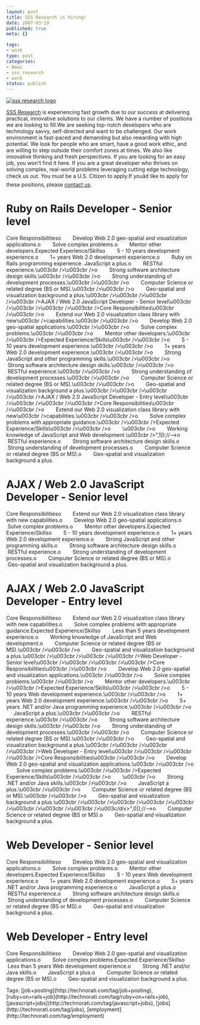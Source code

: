 ```yaml
--- 
layout: post
title: SSS Research is hiring!
date: 2007-03-19
published: true
meta: {}

tags: 
- work
type: post
categories: 
- News
- sss research
- work
status: publish
---
```



[![sss research logo](http://media.eick.us/2011/05/424607999_8c840efbfe_o.gif)](http://www.sss-research.com) 



[SSS Research](http://www.sss-research.com/) is experiencing fast growth due to our success at delivering practical, innovative solutions to our clients. We have a number of positions we are looking to fill.We are seeking top-notch developers who are technology savvy, self-directed and want to be challenged. Our work environment is fast-paced and demanding but also rewarding with high potential. We look for people who are smart, have a good work ethic, and are willing to step outside their comfort zones at times. We also like innovative thinking and fresh perspectives. If you are looking for an easy job, you won't find it here. If you are a great developer who thrives on solving complex, real-world problems leveraging cutting edge technology, check us out. You must be a U.S. Citizen to apply.If youâd like to apply for these positions, please [contact us](http://www.sss-research.com/contact-us.aspx).

# Ruby on Rails Developer - Senior level<br />



Core Responsibilitieso        Develop Web 2.0 geo-spatial and visualization applications.o        Solve complex problems.o        Mentor other developers.Expected Experience/Skillso        5 - 10 years development experience.o        1+ years Web 2.0 development experience.o        Ruby on Rails programming experience. JavaScript a plus.o        RESTful experience.\u003cbr /\>\u003cbr /\>o        Strong software architecture design skills.\u003cbr /\>\u003cbr /\>o        Strong understanding of development processes.\u003cbr /\>\u003cbr /\>o        Computer Science or related degree (BS or MS).\u003cbr /\>\u003cbr /\>o        Geo-spatial and visualization background a plus.\u003cbr /\>\u003cbr /\>\u003cbr /\>\u003cbr /\>AJAX / Web 2.0 JavaScript Developer - Senior level\u003cbr /\>\u003cbr /\>\u003cbr /\>\u003cbr /\>Core Responsibilities\u003cbr /\>\u003cbr /\>o        Extend our Web 2.0 visualization class library with new\u003cbr /\>capabilities.\u003cbr /\>\u003cbr /\>o        Develop Web 2.0 geo-spatial applications.\u003cbr /\>\u003cbr /\>o        Solve complex problems.\u003cbr /\>\u003cbr /\>o        Mentor other developers.\u003cbr /\>\u003cbr /\>Expected Experience/Skills\u003cbr /\>\u003cbr /\>o        5 - 10 years development experience.\u003cbr /\>\u003cbr /\>o        1+ years Web 2.0 development experience.\u003cbr /\>\u003cbr /\>o        Strong JavaScript and other programming skills.\u003cbr /\>\u003cbr /\>o        Strong software architecture design skills.\u003cbr /\>\u003cbr /\>o        RESTful experience.\u003cbr /\>\u003cbr /\>o        Strong understanding of development processes.\u003cbr /\>\u003cbr /\>o        Computer Science or related degree (BS or MS).\u003cbr /\>\u003cbr /\>o        Geo-spatial and visualization background a plus.\u003cbr /\>\u003cbr /\>\u003cbr /\>\u003cbr /\>AJAX / Web 2.0 JavaScript Developer - Entry level\u003cbr /\>\u003cbr /\>\u003cbr /\>\u003cbr /\>Core Responsibilities\u003cbr /\>\u003cbr /\>o        Extend our Web 2.0 visualization class library with new\u003cbr /\>capabilities.\u003cbr /\>\u003cbr /\>o        Solve complex problems with appropriate guidance.\u003cbr /\>\u003cbr /\>Expected Experience/Skills\u003cbr /\>\u003cbr /\>o        \u003cbr /\>o        Working knowledge of JavaScript and Web development.\u003cbr /\>",1]);//-->o        RESTful experience.o        Strong software architecture design skills.o        Strong understanding of development processes.o        Computer Science or related degree (BS or MS).o        Geo-spatial and visualization background a plus.

# AJAX / Web 2.0 JavaScript Developer - Senior level



Core Responsibilitieso        Extend our Web 2.0 visualization class library with new capabilities.o        Develop Web 2.0 geo-spatial applications.o        Solve complex problems.o        Mentor other developers.Expected Experience/Skillso        5 - 10 years development experience.o        1+ years Web 2.0 development experience.o        Strong JavaScript and other programming skills.o        Strong software architecture design skills.o        RESTful experience.o        Strong understanding of development processes.o        Computer Science or related degree (BS or MS).o        Geo-spatial and visualization background a plus.

# AJAX / Web 2.0 JavaScript Developer - Entry level



Core Responsibilitieso        Extend our Web 2.0 visualization class library with new capabilities.o        Solve complex problems with appropriate guidance.Expected Experience/Skillso        Less than 5 years development experience.o        Working knowledge of JavaScript and Web development.o        Computer Science or related degree (BS or MS).\u003cbr /\>\u003cbr /\>o        Geo-spatial and visualization background a plus.\u003cbr /\>\u003cbr /\>\u003cbr /\>\u003cbr /\>Web Developer - Senior level\u003cbr /\>\u003cbr /\>\u003cbr /\>\u003cbr /\>Core Responsibilities\u003cbr /\>\u003cbr /\>o        Develop Web 2.0 geo-spatial and visualization applications.\u003cbr /\>\u003cbr /\>o        Solve complex problems.\u003cbr /\>\u003cbr /\>o        Mentor other developers.\u003cbr /\>\u003cbr /\>Expected Experience/Skills\u003cbr /\>\u003cbr /\>o        5 - 10 years Web development experience.\u003cbr /\>\u003cbr /\>o        1+ years Web 2.0 development experience.\u003cbr /\>\u003cbr /\>o        5+ years .NET and/or Java programming experience.\u003cbr /\>\u003cbr /\>o        JavaScript a plus.\u003cbr /\>\u003cbr /\>o        RESTful experience.\u003cbr /\>\u003cbr /\>o        Strong software architecture design skills.\u003cbr /\>\u003cbr /\>o        Strong understanding of development processes.\u003cbr /\>\u003cbr /\>o        Computer Science or related degree (BS or MS).\u003cbr /\>\u003cbr /\>o        Geo-spatial and visualization background a plus.\u003cbr /\>\u003cbr /\>\u003cbr /\>\u003cbr /\>Web Developer - Entry level\u003cbr /\>\u003cbr /\>\u003cbr /\>\u003cbr /\>Core Responsibilities\u003cbr /\>\u003cbr /\>o        Develop Web 2.0 geo-spatial and visualization applications.\u003cbr /\>\u003cbr /\>o        Solve complex problems.\u003cbr /\>\u003cbr /\>Expected Experience/Skills\u003cbr /\>\u003cbr /\>o        \u003cbr /\>o        Strong .NET and/or Java skills.\u003cbr /\>\u003cbr /\>o        JavaScript a plus.\u003cbr /\>\u003cbr /\>o        Computer Science or related degree (BS or MS).\u003cbr /\>\u003cbr /\>o        Geo-spatial and visualization background a plus.\u003cbr /\>\u003cbr /\>\u003cbr /\>\u003cbr /\>\u003cbr /\>\u003cbr /\>\u003cbr /\>\u003cbr /\>\u003c/div\>",0]);//-->o        Computer Science or related degree (BS or MS).o        Geo-spatial and visualization background a plus.

# Web Developer - Senior level<br />



Core Responsibilitieso        Develop Web 2.0 geo-spatial and visualization applications.o        Solve complex problems.o        Mentor other developers.Expected Experience/Skillso        5 - 10 years Web development experience.o        1+ years Web 2.0 development experience.o        5+ years .NET and/or Java programming experience.o        JavaScript a plus.o        RESTful experience.o        Strong software architecture design skills.o        Strong understanding of development processes.o        Computer Science or related degree (BS or MS).o        Geo-spatial and visualization background a plus.

# Web Developer - Entry level



Core Responsibilitieso        Develop Web 2.0 geo-spatial and visualization applications.o        Solve complex problems.Expected Experience/Skillso        Less than 5 years Web development experience.o        Strong .NET and/or Java skills.o        JavaScript a plus.o        Computer Science or related degree (BS or MS).o        Geo-spatial and visualization background a plus.

<div class="bjtags">Tags: [job+posting](http://technorati.com/tag/job+posting), [ruby+on+rails+job](http://technorati.com/tag/ruby+on+rails+job), [javascript+jobs](http://technorati.com/tag/javascript+jobs), [jobs](http://technorati.com/tag/jobs), [employment](http://technorati.com/tag/employment)</div>
